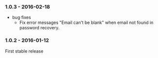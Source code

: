 ### 1.0.3 - 2016-02-18

* bug fixes
  * Fix error messages "Email can't be blank" when email not found in password recovery. 

### 1.0.2 - 2016-01-12

First stable release
